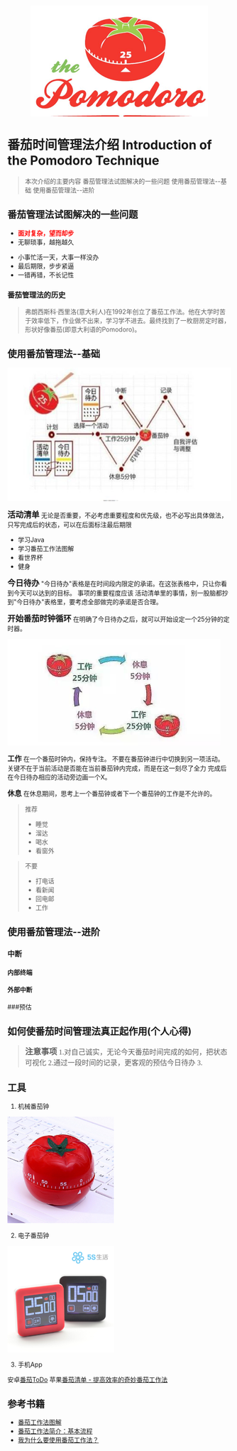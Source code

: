 <p align="center">
  <img src="timg.jpg" alt="Pomodoro" width="400" height="250"/>
</p>

# 番茄时间管理法介绍 Introduction of the Pomodoro Technique

> 本次介绍的主要内容
番茄管理法试图解决的一些问题
使用番茄管理法--基础
使用番茄管理法--进阶


## 番茄管理法试图解决的一些问题
* <font color=#ff0000>**面对复杂，望而却步**</font>
* 无聊琐事，越拖越久
- 小事忙活一天，大事一样没办
- 最后期限，步步紧逼
- 一错再错，不长记性
 

### 番茄管理法的历史

>弗朗西斯科·西里洛(意大利人)在1992年创立了番茄工作法。他在大学时苦于效率低下，作业做不出来，学习学不进去。最终找到了一枚厨房定时器，形状好像番茄(即意大利语的Pomodoro)。

## 使用番茄管理法--基础
  <p align="left">
    <img src="workflow.jpg" alt="Pomodoro" width="600" height="300"/>
  </p>
  
<font face="微软雅黑" size=4>**活动清单**</font>
  无论是否重要，不必考虑重要程度和优先级，也不必写出具体做法，只写完成后的状态，可以在后面标注最后期限
  - 学习Java
  - 学习番茄工作法图解
  - 看世界杯
  - 健身

<font face="微软雅黑" size=4>**今日待办**</font>
  "今日待办"表格是在时间段内限定的承诺。在这张表格中，只让你看到今天可以达到的目标。
  事项的重要程度应该
  活动清单里的事情，别一股脑都抄到"今日待办"表格里，要考虑全部做完的承诺是否合理。

<font face="微软雅黑" size=4>**开始番茄时钟循环**</font>
在明确了今日待办之后，就可以开始设定一个25分钟的定时器。
  <p align="left">
    <img src="workflow2.jpg" alt="Pomodoro" width="480" height="240"/>
  </p>

<font face="微软雅黑" size=3>**工作**</font>
在一个番茄时钟内，保持专注。
不要在番茄钟进行中切换到另一项活动。
关键不在于当前活动是否能在当前番茄钟内完成，而是在这一刻尽了全力
完成后在今日待办相应的活动旁边画一个X。

<font face="微软雅黑" size=3>**休息**</font>
在休息期间，思考上一个番茄钟或者下一个番茄钟的工作是不允许的。
  > 推荐
  >* 睡觉
  >* 溜达
  >* 喝水
  >* 看窗外

  > 不要  
  >* 打电话
  >* 看新闻
  >* 回电邮
  >* 工作


## 使用番茄管理法--进阶
### 中断
#### 内部终端
#### 外部中断
###预估


## 如何使番茄时间管理法真正起作用(个人心得)
> <font face="微软雅黑" size=4>**注意事项**</font> 
  > <font face="微软雅黑" size=3>1.对自己诚实，无论今天番茄时间完成的如何，把状态可视化
  > 2.通过一段时间的记录，更客观的预估今日待办
  > 3.</font> 

## 工具

1. 机械番茄钟
  <p align="left">
    <img src="timer.jpg" alt="Pomodoro" width="240" height="240"/>
  </p>

2. 电子番茄钟
  <p align="left">
    <img src="timer2.jpg" alt="Pomodoro" width="240" height="240"/>
  </p>

3. 手机App

  安卓[番茄ToDo](http://shouji.baidu.com/software/24228848.html)
  苹果[番茄清单 - 提高效率的奇妙番茄工作法](https://itunes.apple.com/cn/app/id1150993112?mt=8)


## 参考书籍
* [番茄工作法图解](https://item.jd.com/10406129.html)
* [番茄工作法简介：基本流程](https://www.jianshu.com/p/d1e3df65d814)
* [我为什么要使用番茄工作法？](https://www.jianshu.com/p/27989c8642a6)
